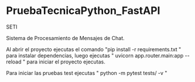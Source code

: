 # PruebaTecnicaPython_FastAPI

SETI

Sistema de Procesamiento de Mensajes
de Chat.

Al abrir el proyecto ejecutas el comando "pip install -r requirements.txt
" para instalar dependencias, luego ejecutas  " uvicorn app.router.main:app --reload
" para iniciar el proyecto ejecutas.

Para iniciar las pruebas test ejecutas " python -m pytest tests/ -v "
